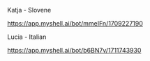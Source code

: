 Katja - Slovene

https://app.myshell.ai/bot/mmeIFn/1709227190

Lucia - Italian

https://app.myshell.ai/bot/b6BN7v/1711743930

